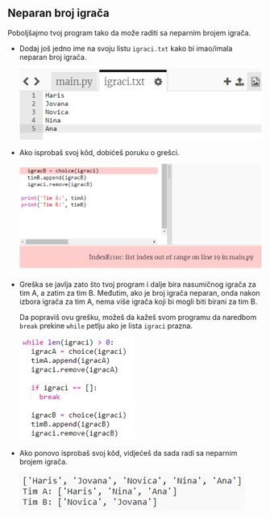 ## Neparan broj igrača

Poboljšajmo tvoj program tako da može raditi sa neparnim brojem igrača.

+ Dodaj još jedno ime na svoju listu `igraci.txt` kako bi imao/imala neparan broj igrača.
    
    ![screenshot](images/team-luna.png)

+ Ako isprobaš svoj kôd, dobićeš poruku o grešci.
    
    ![screenshot](images/team-error.png)

+ Greška se javlja zato što tvoj program i dalje bira nasumičnog igrača za tim A, a zatim za tim B. Međutim, ako je broj igrača neparan, onda nakon izbora igrača za tim A, nema više igrača koji bi mogli biti birani za tim B.
    
    Da popraviš ovu grešku, možeš da kažeš svom programu da naredbom `break` prekine `while` petlju ako je lista `igraci` prazna.
    
    ![screenshot](images/team-fix.png)

+ Ako ponovo isprobaš svoj kôd, vidjećeš da sada radi sa neparnim brojem igrača.
    
    ![screenshot](images/team-fix-test.png)